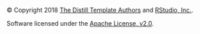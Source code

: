 
© Copyright 2018 [The Distill Template Authors](https://github.com/distillpub/template/blob/master/AUTHORS) and [RStudio, Inc.](https://www.rstudio.com).

Software licensed under the [Apache License, v2.0](https://www.apache.org/licenses/LICENSE-2.0).



